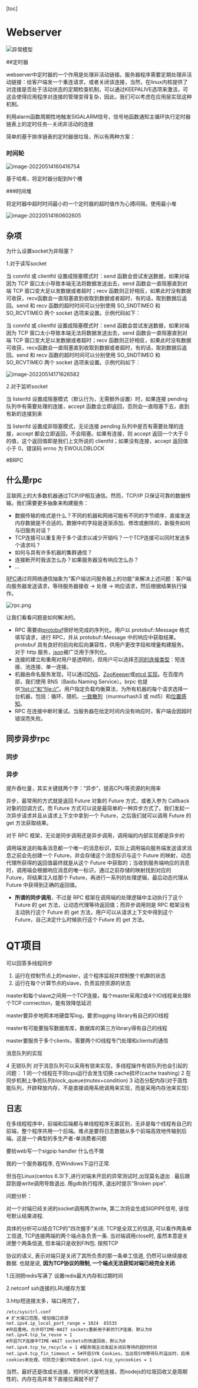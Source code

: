 [toc]

# Webserver

![异常模型](.\img\model.png)

##定时器

webserver中定时器的一个作用是处理非活动链接。服务器程序需要定期处理非活动链接：给客户端发一个重连请求，或者关闭该连接，当然，在linux内核提供了对连接是否处于活动状态的定期检查机制，可以通过KEEPALIVE选项来激活，可这会使得应用程序对连接的管理变得复杂，因此，我们可以考虑在应用层实现这种机制。

利用alarm函数周期性地触发SIGALARM信号，信号地函数通知主循环执行定时器链表上的定时任务--关闭非活动的连接

简单的基于排序链表的定时器很垃圾，所以有两种方案：

### 时间轮

![image-20220514160416754](.\img\image-20220514160416754.png)

基于哈希，将定时器分配到N个槽

###时间堆

将定时器中超时时间最小的一个定时器的超时值作为心搏间隔，使用最小堆

![image-20220514160602605](.\img\image-20220514160602605.png)

## 杂项

为什么设置socket为非阻塞？

1.对于读写socket

当 connfd 或 clientfd 设置成阻塞模式时：send 函数会尝试发送数据，如果对端因为 TCP 窗口太小导致本端无法将数据发送出去，send 函数会一直阻塞直到对端 TCP 窗口变大足以发数据或者超时；recv 函数则正好相反，如果此时没有数据可收获，recv函数会一直阻塞直到收取到数据或者超时，有的话，取到数据后返回。send 和 recv 函数的超时时间可以分别使用 SO_SNDTIMEO 和 SO_RCVTIMEO 两个 socket 选项来设置。示例代码如下：

当 connfd 或 clientfd 设置成阻塞模式时：send 函数会尝试发送数据，如果对端因为 TCP 窗口太小导致本端无法将数据发送出去，send 函数会一直阻塞直到对端 TCP 窗口变大足以发数据或者超时；recv 函数则正好相反，如果此时没有数据可收获，recv函数会一直阻塞直到收取到数据或者超时，有的话，取到数据后返回。send 和 recv 函数的超时时间可以分别使用 SO_SNDTIMEO 和 SO_RCVTIMEO 两个 socket 选项来设置。示例代码如下：

![image-20220514171626582](.\img\image-20220514171626582.png)

2.对于监听socket

当 listenfd 设置成阻塞模式（默认行为，无需额外设置）时，如果连接 pending 队列中有需要处理的连接，accept 函数会立即返回，否则会一直阻塞下去，直到有新的连接到来

当 listenfd 设置成非阻塞模式，无论连接 pending 队列中是否有需要处理的连接，accept 都会立即返回，不会阻塞。如果有连接，则 accept 返回一个大于 0 的值，这个返回值即是我们上文所说的 clientfd；如果没有连接，accept 返回值小于 0，错误码 errno 为 EWOULDBLOCK

#BRPC

## 什么是rpc

互联网上的大多数机器通过TCP/IP相互通信。然而，TCP/IP 只保证可靠的数据传输。我们需要更多抽象来构建服务：

- 数据传输的格式是什么？不同的机器和网络可能有不同的字节顺序，直接发送内存数据是不合适的。数据中的字段是逐渐添加、修改或删除的，新服务如何与旧服务对话？
- TCP连接可以重复用于多个请求以减少开销吗？一个TCP连接可以同时发送多个请求吗？
- 如何与具有许多机器的集群通信？
- 连接断开时我该怎么办？如果服务器没有响应怎么办？
- ...

[RPC](https://en.wikipedia.org/wiki/Remote_procedure_call)通过将网络通信抽象为“客户端访问服务器上的功能”来解决上述问题：客户端向服务器发送请求，等待服务器接收 -> 处理 -> 响应请求，然后根据结果执行操作。

![rpc.png](\img\rpc.png)

让我们看看问题是如何解决的。

- RPC 需要由[protobuf](https://github.com/google/protobuf)很好地完成的序列化。用户以 protobuf::Message 格式填写请求，进行 RPC，并从 protobuf::Message 中的响应中获取结果。protobuf 具有良好的前向和后向兼容性，供用户更改字段和增量构建服务。对于 http 服务，[json](http://www.json.org/)被广泛用于序列化。
- 连接的建立和重用对用户是透明的，但用户可以选择[不同的连接类型](https://github.com/apache/incubator-brpc/blob/master/docs/en/client.md#connection-type)：短连接、池连接、单一连接。
- 机器由命名服务发现，可以通过[DNS](https://en.wikipedia.org/wiki/Domain_Name_System)、[ZooKeeper](https://zookeeper.apache.org/)或[etcd 实现](https://github.com/coreos/etcd)。在百度内部，我们使用 BNS（Baidu Naming Service）。brpc 也提供[“list://”和“file://”](https://github.com/apache/incubator-brpc/blob/master/docs/en/client.md#naming-service)。用户指定负载均衡算法，为所有机器的每个请求选择一台机器，包括：循环、随机、[一致散列](https://github.com/apache/incubator-brpc/blob/master/docs/cn/consistent_hashing.md)（murmurhash3 或 md5）和[位置感知](https://github.com/apache/incubator-brpc/blob/master/docs/cn/lalb.md)。
- RPC 在连接中断时重试。当服务器在给定时间内没有响应时，客户端会因超时错误而失败。

## 同步异步rpc

### 同步

### 异步

提升吞吐量，其实关键就两个字：“异步”，提高CPU等资源的利用率

异步，最常用的方式就是返回 Future 对象的 Future 方式，或者入参为 Callback 对象的回调方式，而 Future 方式可以说是最简单的一种异步方式了。我们发起一次异步请求并且从请求上下文中拿到一个 Future，之后我们就可以调用 Future 的 get 方法获取结果。

对于 RPC 框架，无论是同步调用还是异步调用，调用端的内部实现都是异步的

调用端发送的每条消息都一个唯一的消息标识，实际上调用端向服务端发送请求消息之前会先创建一个 Future，并会存储这个消息标识与这个 Future 的映射，动态代理所获得的返回值最终就是从这个 Future 中获取的；当收到服务端响应的消息时，调用端会根据响应消息的唯一标识，通过之前存储的映射找到对应的 Future，将结果注入给那个 Future，再进行一系列的处理逻辑，最后动态代理从 Future 中获得到正确的返回值。

- **所谓的同步调用**，不过是 RPC 框架在调用端的处理逻辑中主动执行了这个 Future 的 get 方法，让动态代理等待返回值；而异步调用则是 RPC 框架没有主动执行这个 Future 的 get 方法，用户可以从请求上下文中得到这个 Future，自己决定什么时候执行这个 Future 的 get 方法。

# QT项目

可以回答多线程同步

1. 运行在控制节点上的master，这个程序监视并控制整个机群的状态
2. 运行在每个计算节点的slave，负责监控资源的状态

master和每个slave之间用一个TCP连接，每个master采用2或4个IO线程来处理8个TCP connection，能有效降低延迟

master要异步地网本地硬盘写log，要求logging library有自己的IO线程

master有可能要独写数据库库，数据库的第三方library得有自己的线程

master要服务于多个clients，需要两个IO线程专门处理和clients的通信



消息队列的实现

4 无锁队列
对于消息队列可以采用有锁来实现，多线程操作有锁队列也会引起的问题：
1 同一个线程在不同cpu运行会发生切换 cache损坏(cache trashing)
2 在同步机制上争抢队列block_queue(mutex+condition)
3 动态分配内存(对于高性能队列，开辟释放内存，不是直接调用系统调用来实现，而是采用内存池来实现）


## 日志

在多线程程序中，前端和后端都与单线程程序无甚区别，无非是每个线程有自己的前端，整个程序共用一个后端。难点是要将日志数据从多个前端高效地传输到后端。这是一个典型的多生产者-单消费者问题



要给web写一个sigpip  handler  什么也不做

我的一个服务器程序, 在Windows下运行正常.

但当在Linux(centos 6.3)下,进行对端未开启的异常测试时,出现莫名退出 . 最后跟踪到是write调用导致退出. 用gdb执行程序, 退出时提示"Broken pipe".

 

问题分析：

对一个对端已经关闭的socket调用两次write, 第二次将会生成SIGPIPE信号, 该信号默认结束进程.

具体的分析可以结合TCP的”四次握手”关闭. TCP是全双工的信道, 可以看作两条单工信道, TCP连接两端的两个端点各负责一条. 当对端调用close时, 虽然本意是关闭整个两条信道, 但本端只是收到FIN包. 按照TCP

协议的语义, 表示对端只是关闭了其所负责的那一条单工信道, 仍然可以继续接收数据. 也就是说, **因为TCP协议的限制, 一个端点无法获知对端已经完全关闭**.

1.压测把redis写满了 设置redis最大内存和过期时间

2.netconf  ssh连接的LRU缓存方案

3.http短连接太多，端口用完了，

```
/etc/sysctrl.conf
# 扩大端口范围，增加端口资源
net.ipv4.ip_local_port_range = 1024  65535
#开启重用。允许将TIME-WAIT sockets重新用于新的TCP连接，默认为0
net.ipv4.tcp_tw_reuse = 1
#开启TCP连接中TIME-WAIT sockets的快速回收，默认为0
net.ipv4.tcp_tw_recycle = 1 #服务端主动发起关闭后等待的超时时间net.ipv4.tcp_fin_timeout = 5#开启SYN Cookies。当出现SYN等待队列溢出时，启用cookies来处理，可防范少量SYN攻击net.ipv4.tcp_syncookies = 1
```

当然，最好还是改成长连接，短时间大量短连接，而nodejs的垃圾回收又是周期性的，内存在高并发下直接拉满就不好了

